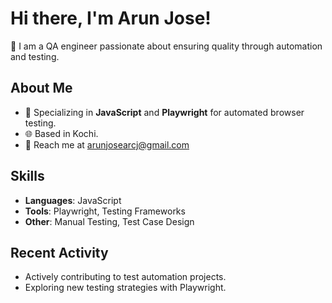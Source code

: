 # Hi there, I'm Arun Jose!
👋 I am a QA engineer passionate about ensuring quality through automation and testing.

## About Me
- 🎯 Specializing in **JavaScript** and **Playwright** for automated browser testing.
- 🌐 Based in Kochi.
- 📧 Reach me at arunjosearcj@gmail.com

## Skills
- **Languages**: JavaScript
- **Tools**: Playwright, Testing Frameworks
- **Other**: Manual Testing, Test Case Design

## Recent Activity
- Actively contributing to test automation projects.
- Exploring new testing strategies with Playwright.



